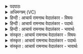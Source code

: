 <details><summary>पदपाठः</summary>

भ꣣द्रः꣢। नः꣣। अग्निः꣢। आ꣡हु꣢꣯तः। आ। हु꣣तः। भद्रा꣢। रा꣣तिः꣢। सु꣣भग। सु। भग। भद्रः꣢। अ꣣ध्वरः꣢। भ꣣द्राः꣢। उ꣣त꣢। प्र꣡श꣢꣯स्तयः। प्र। श꣣स्तयः। १५५९।
</details>

<details><summary>अधिमन्त्रम् (VC)</summary>

- अग्निः
- सौभरि: काण्व:
- काकुभः प्रगाथः (विषमा ककुबुष्णिक्, समा सतोबृहती)
- ऋषभः
</details>

<details><summary>हिन्दी : आचार्य रामनाथ वेदालंकार - विषयः</summary>

प्रथम ऋचा की व्याख्या पूर्वार्चिक में १११ क्रमाङ्क पर यज्ञाग्नि,अतिथि और परमात्मा के विषय में की जा चुकी है। यहाँ राष्ट्र-विषयक भद्र की प्रार्थना है।
</details>

<details><summary>हिन्दी : आचार्य रामनाथ वेदालंकार - पदार्थः</summary>

पदार्थान्वयभाषाः -  (आहुतः) जिसमें आहुति डाली गयी है,ऐसी (अग्निः) राष्ट्रियता की अग्नि (नः) हमारे लिए (भद्रः) शुभ हो। (रातिः) राष्ट्र के लिए की गयी दान की क्रिया (भद्रा) शुभ हो। हे (सुभग) सौभाग्यवान् राजन् ! (अध्वरः) तुम्हारे और हमारे द्वारा किया गया राष्ट्र-यज्ञ (भद्रः) शुभ हो। (उत) और (प्रशस्तयः) राष्ट्र की उन्नति से प्राप्त प्रशस्तियाँ (भद्राः) शुभ हों ॥१॥
</details>

<details><summary>हिन्दी : आचार्य रामनाथ वेदालंकार - भावार्थः</summary>

भावार्थभाषाः -  सब प्रजाजन और राजा,मन्त्री आदि राज्याधिकारी राष्ट्रभक्त होकर मातृभूमि के लिए अपना बलिदान भी करने के लिए सदा तैयार रहें ॥१॥
</details>

<details><summary>संस्कृत : आचार्य रामनाथ वेदालंकार - विषयः</summary>

तत्र प्रथमा ऋक् पूर्वार्चिके १११ क्रमाङ्के यज्ञाग्निविषयेऽतिथिविषये परमात्मविषये च व्याख्याता। अत्र राष्ट्रविषयकं भद्रं प्रार्थ्यते।
</details>

<details><summary>संस्कृत : आचार्य रामनाथ वेदालंकार - पदार्थः</summary>

पदार्थान्वयभाषाः -  (आहुतः) प्रदत्तहविष्कः (अग्निः) राष्ट्रियतायाः अग्निः (नः) अस्मभ्यम् (भद्रः) शुभः अस्तु। (रातिः) राष्ट्राय कृता दानक्रिया (भद्रा) शुभा अस्तु। हे (सुभग) हे सौभाग्यवन् राजन् ! (अध्वरः) त्वयाऽस्माभिश्च कृतः राष्ट्रयज्ञः(भद्रः) शुभः अस्तु। (उत) अपि च (प्रशस्तयः) राष्ट्रोन्नत्या प्राप्ताः प्रशंसाः (भद्राः) शुभाः सन्तु ॥१॥२
</details>

<details><summary>संस्कृत : आचार्य रामनाथ वेदालंकार - भावार्थः</summary>

भावार्थभाषाः -  सर्वे प्रजाजना नृपत्यमात्यादयो राज्याधिकारिणश्च राष्ट्रभक्ता भूत्वा मातृभूम्यै स्वबलिदानमपि कर्तुं सदा समुद्यता भवेयुः ॥१॥
</details>